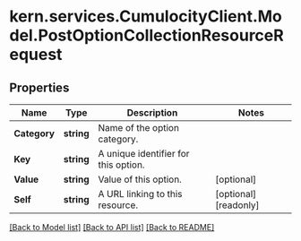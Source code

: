 # kern.services.CumulocityClient.Model.PostOptionCollectionResourceRequest

## Properties

Name | Type | Description | Notes
------------ | ------------- | ------------- | -------------
**Category** | **string** | Name of the option category. | 
**Key** | **string** | A unique identifier for this option. | 
**Value** | **string** | Value of this option. | [optional] 
**Self** | **string** | A URL linking to this resource. | [optional] [readonly] 

[[Back to Model list]](../README.md#documentation-for-models) [[Back to API list]](../README.md#documentation-for-api-endpoints) [[Back to README]](../README.md)

